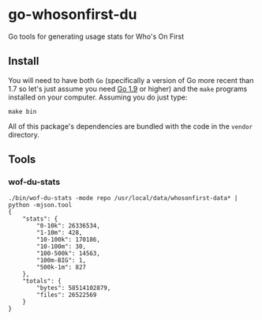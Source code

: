 # go-whosonfirst-du

Go tools for generating usage stats for Who's On First

## Install

You will need to have both `Go` (specifically a version of Go more recent than 1.7 so let's just assume you need [Go 1.9](https://golang.org/dl/) or higher) and the `make` programs installed on your computer. Assuming you do just type:

```
make bin
```

All of this package's dependencies are bundled with the code in the `vendor` directory.

## Tools

### wof-du-stats

```
./bin/wof-du-stats -mode repo /usr/local/data/whosonfirst-data* | python -mjson.tool
{   
    "stats": {
        "0-10k": 26336534,
        "1-10m": 428,
        "10-100k": 170186,
        "10-100m": 30,
        "100-500k": 14563,
        "100m-BIG": 1,
        "500k-1m": 827
    },
    "totals": {
        "bytes": 58514102879,
        "files": 26522569
    }
}
```